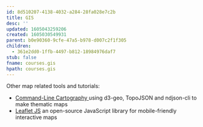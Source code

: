 ```yaml
---
id: 8d510207-4138-4032-a284-28fa028e7c2b
title: GIS
desc: ''
updated: 1605043259206
created: 1605030549931
parent: b0e90360-9cfe-47a5-b978-d007c2f1f305
children:
  - 361e2dd0-1ffb-4497-b812-18984976daf7
stub: false
fname: courses.gis
hpath: courses.gis
---
```

Other map related tools and tutorials:

- [Command-Line Cartography  ](https://medium.com/@mbostock/command-line-cartography-part-1-897aa8f8ca2c) using d3-geo, TopoJSON and ndjson-cli to make thematic maps
- [Leaflet JS](https://leafletjs.com/index.html) an open-source JavaScript library
  for mobile-friendly interactive maps

